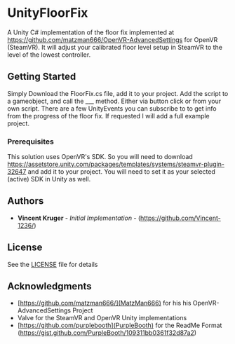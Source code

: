 # UnityFloorFix

A Unity C# implementation of the floor fix implemented at https://github.com/matzman666/OpenVR-AdvancedSettings for OpenVR (SteamVR). 
It will adjust your calibrated floor level setup in SteamVR to the level of the lowest controller.

## Getting Started

Simply Download the FloorFix.cs file, add it to your project.
Add the script to a gameobject, and call the ___ method. Either via button click or from your own script.
There are a few UnityEvents you can subscribe to to get info from the progress of the floor fix.
If requested I will add a full example project.

### Prerequisites

This solution uses OpenVR's SDK. So you will need to download https://assetstore.unity.com/packages/templates/systems/steamvr-plugin-32647 and add it to your project. 
You will need to set it as your selected (active) SDK in Unity as well.

## Authors

* **Vincent Kruger** - *Initial Implementation* - (https://github.com/Vincent-1236/)

## License

See the [LICENSE](LICENSE) file for details

## Acknowledgments

* [https://github.com/matzman666/](MatzMan666) for his his OpenVR-AdvancedSettings Project
* Valve for the SteamVR and OpenVR Unity implementations
* [https://github.com/purplebooth](PurpleBooth) for the ReadMe Format (https://gist.github.com/PurpleBooth/109311bb0361f32d87a2)
